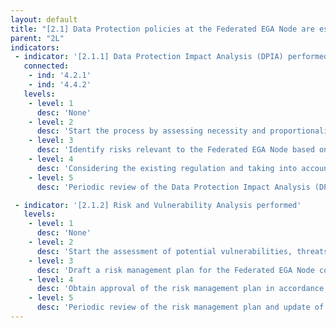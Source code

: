 ```yaml
---
layout: default
title: "[2.1] Data Protection policies at the Federated EGA Node are established"
parent: "2L"
indicators:
 - indicator: '[2.1.1] Data Protection Impact Analysis (DPIA) performed'
   connected:
    - ind: '4.2.1'
    - ind: '4.4.2'
   levels:
    - level: 1
      desc: 'None'
    - level: 2
      desc: 'Start the process by assessing necessity and proportionality'
    - level: 3  
      desc: 'Identify risks relevant to the Federated EGA Node based on existing policies at the hosting institution and existing experiences at the Federated EGA ecosystem'
    - level: 4
      desc: 'Considering the existing regulation and taking into account needs and proportionality aspects, propose measures to mitigate risks relevant to the Federated EGA Node'
    - level: 5
      desc: 'Periodic review of the Data Protection Impact Analysis (DPIA) updating it whenever relevant. Contribute towards the knowlege base of the Federated EGA ecosystem'

 - indicator: '[2.1.2] Risk and Vulnerability Analysis performed'
   levels:
    - level: 1
      desc: 'None'
    - level: 2
      desc: 'Start the assessment of potential vulnerabilities, threats and risks relevant to the Federated EGA Node considering commonly accepted procedures'
    - level: 3  
      desc: 'Draft a risk management plan for the Federated EGA Node considering existing policies at the hosting institution as well as incorporating relevant experiences from the Federated EGA ecosystem'
    - level: 4
      desc: 'Obtain approval of the risk management plan in accordance with the hosting institution of the Federated EGA node.'
    - level: 5
      desc: 'Periodic review of the risk management plan and update of the Risk and Vulnerability Analysis, as required. Contribute towards the shared knowledge base of the Federated EGA ecosystem.'
---
```

